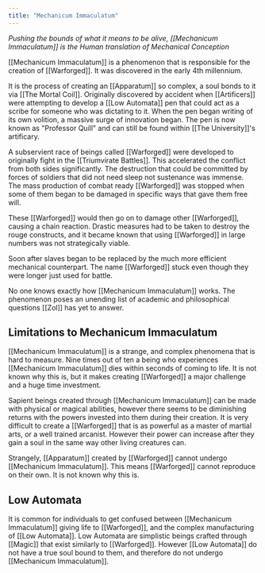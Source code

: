 ```yaml
---
title: "Mechanicum Immaculatum"
---
```

*Pushing the bounds of what it means to be alive, [[Mechanicum Immaculatum]] is the Human translation of Mechanical Conception*

[[Mechanicum Immaculatum]] is a phenomenon that is responsible for the creation of [[Warforged]]. It was discovered in the early 4th millennium.

It is the process of creating an [[Apparatum]] so complex, a soul bonds to it via [[The Mortal Coil]]. Originally discovered by accident when [[Artificers]] were attempting to develop a [[Low Automata]] pen that could act as a scribe for someone who was dictating to it. When the pen began writing of its own volition, a massive surge of innovation began. The pen is now known as "Professor Quill" and can still be found within [[The University]]'s artificary.

A subservient race of beings called [[Warforged]] were developed to originally fight in the [[Triumvirate Battles]]. This accelerated the conflict from both sides significantly. The destruction that could be committed by forces of soldiers that did not need sleep not sustenance was immense. The mass production of combat ready [[Warforged]] was stopped when some of them began to be damaged in specific ways that gave them free will.

These [[Warforged]] would then go on to damage other [[Warforged]], causing a chain reaction. Drastic measures had to be taken to destroy the rouge constructs, and it became known that using [[Warforged]] in large numbers was not strategically viable.

Soon after slaves began to be replaced by the much more efficient mechanical counterpart. The name [[Warforged]] stuck even though they were longer just used for battle.

No one knows exactly how [[Mechanicum Immaculatum]] works. The phenomenon poses an unending list of academic and philosophical questions [[Zol]] has yet to answer.

## Limitations to Mechanicum Immaculatum
[[Mechanicum Immaculatum]] is a strange, and complex phenomena that is hard to measure. Nine times out of ten a being who experiences [[Mechanicum Immaculatum]] dies within seconds of coming to life. It is not known why this is, but it makes creating [[Warforged]] a major challenge and a huge time investment.

Sapient beings created through [[Mechanicum Immaculatum]] can be made with physical or magical abilities, however there seems to be diminishing returns with the powers invested into them during their creation. It is very difficult to create a [[Warforged]] that is as powerful as a master of martial arts, or a well trained arcanist. However their power can increase after they gain a soul in the same way other living creatures can.

Strangely, [[Apparatum]] created by [[Warforged]] cannot undergo [[Mechanicum Immaculatum]]. This means [[Warforged]] cannot reproduce on their own. It is not known why this is.

## Low Automata
It is common for individuals to get confused between [[Mechanicum Immaculatum]] giving life to [[Warforged]], and the complex manufacturing of [[Low Automata]]. Low Automata are simplistic beings crafted through [[Magic]] that exist similarly to [[Warforged]]. However [[Low Automata]] do not have a true soul bound to them, and therefore do not undergo [[Mechanicum Immaculatum]].